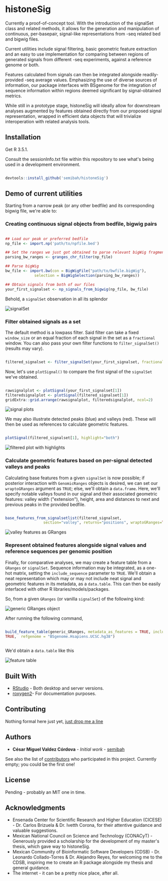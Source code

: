 # histoneSig

Currently a proof-of-concept tool. With the introduction of the signalSet class
and related methods, it allows for the generation and manipulation of
continuous, per-basepair, signal-like representations from -seq related bed and
bigwig files.   

Current utilities include signal filtering, basic geometric feature extraction
and an easy to use implementation for comparing between regions of generated
signals from different -seq experiments, against a reference genome or both.  

Features calculated from signals can then be integrated alongside
readily-provided -seq average values. Emphasizing the use of diverse sources of
information, our package interfaces with BSgenome for the integration of
sequence information within regions deemed significant by signal-obtained
metrics.  

While still in a prototype stage, histoneSig will ideally allow for downstream
analyses augmented by features obtained directly from our proposed signal
representation, wrapped in efficient data objects that will trivialize
interoperation with related analysis tools.  

## Installation

Get R 3.5.1.  

Consult the sessionInfo.txt file within this repository to see what's
being used in a development environment.  

```R

devtools::install_github('semibah/histoneSig')

```

## Demo of current utilities

Starting from a narrow peak (or any other bedfile) and its corresponding bigwig file, we're able to:

### Creating continuous signal objects from bedfile, bigwig pairs

```R 

## Load our peak or preferred bedfile 
np_file <- import.np('path/to/npfile.bed')

## Set the ranges we just got obtained to parse relevant bigWig fragments
parsing_bw_ranges <- granges_chr_filter(np_file)

## Parse bigWig 
bw_file <- import.bw(con = BigWigFile("path/to/bwfile.bigWig"),
		     selection = BigWigSelection(parsing_bw_ranges))

## Obtain signals from both of our files 
your_first_signalset <- np_signals_from_bigwig(np_file, bw_file) 

```  

Behold, a `signalSet` observation in all its splendor  

![signalSet](/readmeimgs/signalsetclassexample.png)  

### Filter obtained signals as a set  
 
The default method is a lowpass filter. Said
filter can take a fixed `window_size` or an equal fraction of each signal in the
set as a `fractional` window. You can also pass your own filter functions to
`filter_signalSet()` (results may vary).

```R 

filtered_signalset <- filter_signalSet(your_first_signalset, fractional = 25) 

```

Now, let's use `plotSignal()` to compare the first signal of the `signalSet` we've
obtained.


```R

rawsignalplot <- plotSignal(your_first_signalset[1]) 
filteredsignalplot <- plotSignal(filtered_signalset[1])
gridExtra::grid.arrange(rawsignalplot, filteredsignalplot, ncol=2)

``` 
![signal plots](/readmeimgs/sidebysideplots.png)

We may also illustrate detected peaks (blue) and valleys (red). These will then
be used as references to calculate geometric features.

```R 

plotSignal(filtered_signalset[1], highlight="both") 

```
![filtered plot with highlights](/readmeimgs/filteredplothighlights.png)

### Calculate geometric features based on per-signal detected valleys and peaks

Calculating base features from a given `signalSet` is now possible; if posterior
interaction with `GenomicRanges` objects is desired, we can set our `wraptoGRanges`
argument as `TRUE`; else, we'll obtain a `data.frame`. Here, we'll specify notable
valleys found in our signal and their associated geometric features: valley
width ("extension"), height, area and distances to next and previous peaks in
the provided bedfile.

```R 

base_features_from_signalsetlist(filtered_signalset,
				 section="valley", returns="positions", wraptoGRanges=TRUE) 
``` 
![valley features as GRanges](/readmeimgs/basefeatures.png)

### Represent obtained features alongside signal values and reference sequences per genomic position

Finally, for comparative analyses, we may create a feature table from a
`GRanges` or `signalSet`. Sequence information may be integrated, as a one-hot matrix, setting
the `include_sequence` parameter to `TRUE`. We'll obtain a neat representation
which may or may not include neat signal and geometric features in its
metadata, as a `data.table`. This can then be easily interfaced with other
R libraries/models/packages. 

So, from a given `GRanges` (or vanilla `signalSet`) of the following kind:  

![generic GRanges object](/readmeimgs/genericgranges.png)

After running the following command,
```R 

build_feature_table(generic_GRanges, metadata_as_features = TRUE, include_sequence =
TRUE,  refgenome = "BSgenome.Hsapiens.UCSC.hg38")
 

```
We'd obtain a `data.table` like this

![feature table](/readmeimgs/genericfeaturetable.png)

## Built With

* [RStudio](https://www.rstudio.com/) - Both desktop and server versions.
* [roxygen2](https://cran.r-project.org/web/packages/roxygen2/vignettes/roxygen2.html)- For documentation purposes.

## Contributing

Nothing formal here just yet, [just drop me a line](mailto:cesarmiguelv@gmail.com)

## Authors

* **César Miguel Valdez Córdova** - *Initial work* - [semibah](https://github.com/semibah)

See also the list of
[contributors](https://github.com/semibah/histoneSig/contributors) who
participated in this project. Currently empty; you could be the first one!

## License

Pending - probably an MIT one in time.

## Acknowledgments

* Ensenada Center for Scientific Research and Higher Education (CICESE) - Dr.
  Carlos Brizuela & Dr. Ivetth Corona, for their attentive guidance and
valuable suggestions.  
* Mexican National Council on Science and Technology (CONACyT) - Generously
  provided a scholarship for the development of my master's thesis, which gave
way to histoneSig.  
* Mexican Community of Bioinformatic Software Developers (CDSB) - Dr. Leonardo
  Collado-Torres & Dr. Alejandro Reyes, for welcoming me to the CDSB, inspiring
me to create an R package alongside my thesis and general guidance.  
* The internet - it can be a pretty nice place, after all.  

